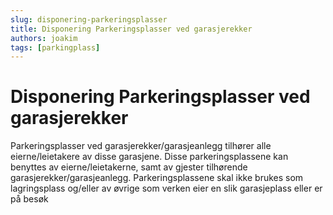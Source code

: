 ```yaml
---
slug: disponering-parkeringsplasser
title: Disponering Parkeringsplasser ved garasjerekker 
authors: joakim
tags: [parkingplass]
---
```


# Disponering Parkeringsplasser ved garasjerekker

<!--truncate-->

Parkeringsplasser ved garasjerekker/garasjeanlegg tilhører alle eierne/leietakere av disse garasjene. 
Disse parkeringsplassene kan benyttes av eierne/leietakerne, samt av gjester tilhørende garasjerekker/garasjeanlegg. 
Parkeringsplassene skal ikke brukes som lagringsplass og/eller av øvrige som verken eier en slik garasjeplass eller er på besøk
